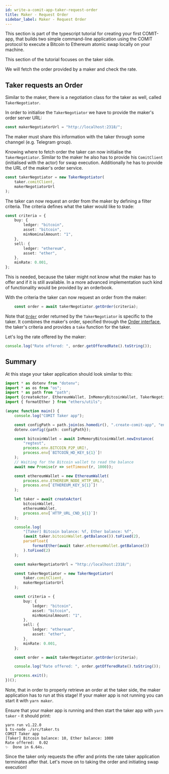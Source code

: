 ```yaml
---
id: write-a-comit-app-taker-request-order
title: Maker - Request Order
sidebar_label: Maker - Request Order
---
```


This section is part of the typescript tutorial for creating your first COMIT-app, that builds two simple command-line application using the COMIT protocol to execute a Bitcoin to Ethereum atomic swap locally on your machine.

This section of the tutorial focuses on the taker side.

We will fetch the order provided by a maker and check the rate.

## Taker requests an Order

Similar to the maker, there is a negotiation class for the taker as well, called `TakerNegotiator`.

In order to initialise the `TakerNegotiator` we have to provide the maker's order server URL:

```typescript
const makerNegotiatorUrl = "http://localhost:2318/";
```

The maker must share this information with the taker through some channgel (e.g. Telegram group).

Knowing where to fetch order the taker can now initialise the `TakerNegotiator`.
Similar to the maker he also has to provide his `ComitClient` (initialised with the actor) for swap execution.
Additionally he has to provide the URL of the maker's order service.

```typescript
const takerNegotiator = new TakerNegotiator(
    taker.comitClient,
    makerNegotiatorUrl
);
```

The taker can now request an order from the maker by defining a filter criteria.
The criteria defines what the taker would like to trade:

```typescript
const criteria = {
    buy: {
        ledger: "bitcoin",
        asset: "bitcoin",
        minNominalAmount: "1",
    },
    sell: {
        ledger: "ethereum",
        asset: "ether",
    },
    minRate: 0.001,
};
```

This is needed, because the taker might not know what the maker has to offer and if it is still available.
In a more advanced implementation such kind of functionality would be provided by an orderbook.

With the criteria the taker can now request an order from the maker:

```typescript
    const order = await takerNegotiator.getOrder(criteria);
```

Note that [`Order`](../../comit-sdk/classes/_negotiation_taker_order_.order.md) order returned by the `TakerNegotiator` is specific to the taker. It combines the maker's order, specified through the [Order interface](../../comit-sdk/interfaces/_negotiation_order_.order.md), the taker's criteria and provides a `take` function for the taker.

Let's log the rate offered by the maker:

```typescript
console.log("Rate offered: ", order.getOfferedRate().toString());
```

## Summary

At this stage your taker application should look similar to this:

```typescript
import * as dotenv from "dotenv";
import * as os from "os";
import * as path from "path";
import {createActor, EthereumWallet, InMemoryBitcoinWallet, TakerNegotiator} from "comit-sdk";
import { formatEther } from "ethers/utils";

(async function main() {
    console.log("COMIT Taker app");

    const configPath = path.join(os.homedir(), ".create-comit-app", "env");
    dotenv.config({path: configPath});

    const bitcoinWallet = await InMemoryBitcoinWallet.newInstance(
        "regtest",
        process.env.BITCOIN_P2P_URI!,
        process.env[`BITCOIN_HD_KEY_${1}`]!
    );
    // Waiting for the Bitcoin wallet to read the balance
    await new Promise(r => setTimeout(r, 1000));

    const ethereumWallet = new EthereumWallet(
        process.env.ETHEREUM_NODE_HTTP_URL!,
        process.env[`ETHEREUM_KEY_${1}`]!
    );

    let taker = await createActor(
        bitcoinWallet,
        ethereumWallet,
        process.env[`HTTP_URL_CND_${1}`]!
    );

    console.log(
        "[Taker] Bitcoin balance: %f, Ether balance: %f",
        (await taker.bitcoinWallet.getBalance()).toFixed(2),
        parseFloat(
            formatEther(await taker.ethereumWallet.getBalance())
        ).toFixed(2)
    );

    const makerNegotiatorUrl = "http://localhost:2318/";

    const takerNegotiator = new TakerNegotiator(
        taker.comitClient,
        makerNegotiatorUrl
    );

    const criteria = {
        buy: {
            ledger: "bitcoin",
            asset: "bitcoin",
            minNominalAmount: "1",
        },
        sell: {
            ledger: "ethereum",
            asset: "ether",
        },
        minRate: 0.001,
    };

    const order = await takerNegotiator.getOrder(criteria);

    console.log("Rate offered: ", order.getOfferedRate().toString());

    process.exit();
})();

```

Note, that in order to properly retrieve an order at the taker side, the maker application has to run at this stage!
If your maker app is not running you can start it with `yarn maker`.

Ensure that your maker app is running and then start the taker app with `yarn taker` - it should print:

```
yarn run v1.22.0
$ ts-node ./src/taker.ts
COMIT Taker app
[Taker] Bitcoin balance: 10, Ether balance: 1000
Rate offered:  0.02
✨  Done in 6.64s.
```

Since the taker only requests the offer and prints the rate taker application terminates after that.
Let's move on to taking the order and initiating swap execution!
